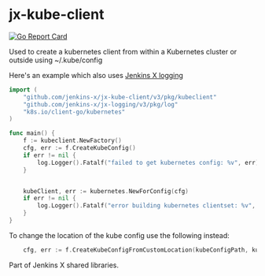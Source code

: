 # jx-kube-client

[![Go Report Card](https://goreportcard.com/badge/github.com/jenkins-x/jx-kube-client)](https://goreportcard.com/report/github.com/jenkins-x/jx-kube-client)

Used to create a kubernetes client from within a Kubernetes cluster or outside using ~/.kube/config

Here's an example which also uses [Jenkins X logging](https://github.com/jenkins-x/jx-logging)

```go
import (
    "github.com/jenkins-x/jx-kube-client/v3/pkg/kubeclient"
    "github.com/jenkins-x/jx-logging/v3/pkg/log"
    "k8s.io/client-go/kubernetes"
)

func main() {
    f := kubeclient.NewFactory()
    cfg, err := f.CreateKubeConfig()
    if err != nil {
        log.Logger().Fatalf("failed to get kubernetes config: %v", err)
    }


    kubeClient, err := kubernetes.NewForConfig(cfg)
    if err != nil {
        log.Logger().Fatalf("error building kubernetes clientset: %v", err)
    }
}
```
To change the location of the kube config use the following instead:

```go  
    cfg, err := f.CreateKubeConfigFromCustomLocation(kubeConfigPath, kubeConfigFile)
```

Part of Jenkins X shared libraries.